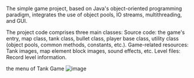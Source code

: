 The simple game project, based on Java's object-oriented programming paradigm, integrates the use of object pools, 
IO streams, multithreading, and GUI. 

The project code comprises three main classes:
Source code: the game's entry, map class, tank class, bullet class, player base class, utility class (object pools, common methods, constants, etc.).
Game-related resources: Tank images, map element block images, sound effects, etc.
Level files: Record level information.

the menu of Tank Game
![image](https://github.com/041107526/Tank_Game/assets/162844545/89d03538-8a4b-4dd4-9059-f4ee461ab7cc)
